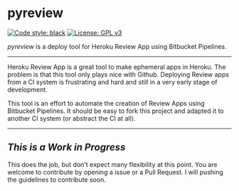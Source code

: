 # pyreview

[![Code style: black](https://img.shields.io/badge/code%20style-black-000000.svg)](https://github.com/psf/black)
[![License: GPL v3](https://img.shields.io/badge/License-GPLv3-blue.svg)](https://www.gnu.org/licenses/gpl-3.0)

_pyreview_ is a deploy tool for Heroku Review App using Bitbucket Pipelines.

---

Heroku Review App is a great tool to make ephemeral apps in Heroku. The problem is
that this tool only plays nice with Github. Deploying Review apps from a CI system
is frustrating and hard and still in a very early stage of development.

This tool is an effort to automate the creation of Review Apps using Bitbucket Pipelines. It
should be easy to fork this project and adapted it to another CI system (or abstract the CI at all).

---

## *This is a Work in Progress*

This does the job, but don't expect many flexibility at this point. You are welcome to contribute
by opening a issue or a Pull Request. I will pushing the guidelines to contribute soon.
